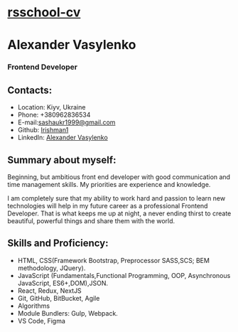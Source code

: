 # [rsschool-cv](https://github.com/Irishman1/rsschool-cv)

# Alexander Vasylenko

### Frontend Developer

## Contacts:

- Location: Kiyv, Ukraine
- Phone: +380962836534
- E-mail:sashaukr1999@gmail.com
- Github: [Irishman1](https://github.com/Irishman1)
- LinkedIn: [Alexander Vasylenko](hhttps://www.linkedin.com/in/alexander-vasylenko-091059182//)

## Summary about myself:

Beginning, but ambitious front end developer with good communication and time management skills. My priorities are experience and knowledge.

I am completely sure that my ability to work hard and passion to learn new technologies will help in my future career as a professional Frontend Developer. That is what keeps me up at night, a never ending thirst to create beautiful, powerful things and share them with the world.

## Skills and Proficiency:

- HTML, CSS(Framework Bootstrap, Preprocessor SASS,SCS; BEM methodology, JQuery).
- JavaScript (Fundamentals,Functional Programming, OOP, Asynchronous JavaScript, ES6+,DOM),JSON.
- React, Redux, NextJS
- Git, GitHub, BitBucket, Agile
- Algorithms
- Module Bundlers: Gulp, Webpack.
- VS Code, Figma
